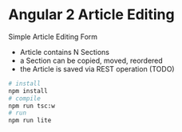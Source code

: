 
# Angular 2 Article Editing

Simple Article Editing Form
* Article contains N Sections
* a Section can be copied, moved, reordered
* the Article is saved via REST operation (TODO)


```bash
# install
npm install
# compile
npm run tsc:w
# run
npm run lite

```


